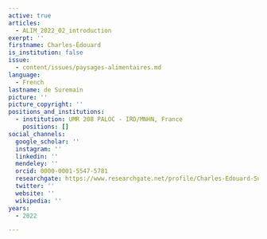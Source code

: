 ```yaml
---
active: true
articles:
  - ALIM_2022_02_introduction
exerpt: ''
firstname: Charles-Édouard
is_institution: false
issue:
  - content/issues/paysages-alimentaires.md
language:
  - French
lastname: de Suremain
picture: ''
picture_copyright: ''
positions_and_institutions:
  - institution: UMR 208 PALOC - IRD/MNHN, France
    positions: []
social_channels:
  google_scholar: ''
  instagram: ''
  linkedin: ''
  mendeley: ''
  orcid: 0000-0001-5547-5781
  researchgate: https://www.researchgate.net/profile/Charles-Edouard-Suremain
  twitter: ''
  website: ''
  wikipedia: ''
years:
  - 2022

---
```

